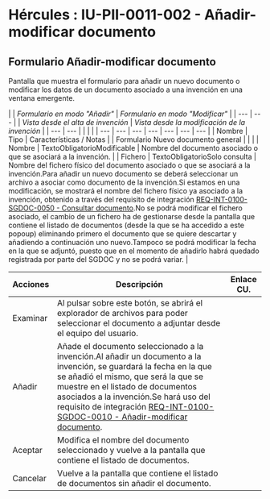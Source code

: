 # Hércules : IU\-PII\-0011\-002 \- Añadir\-modificar documento



## Formulario Añadir\-modificar documento

Pantalla que muestra el formulario para añadir un nuevo documento o modificar los datos de un documento asociado a una invención en una ventana emergente.



| | *Formulario en modo "Añadir"* | *Formulario en modo "Modificar"* | | --- | --- |    | *Vista desde el alta de invención* | *Vista desde la modificación de la invención* | | --- | --- | | | |
| --- | --- | --- | --- | --- | --- | --- |
| Nombre | Tipo | Características / Notas |
| Formulario Nuevo documento general | | |
| Nombre | TextoObligatorioModificable | Nombre del documento asociado o que se asociará a la invención. |
| Fichero | TextoObligatorioSolo consulta | Nombre del fichero físico del documento asociado o que se asociará a la invención.Para añadir un nuevo documento se deberá seleccionar un archivo a asociar como documento de la invención.Si estamos en una modificación, se mostrará el nombre del fichero físico ya asociado a la invención, obtenido a través del requisito de integración [REQ\-INT\-0100\-SGDOC\-0050 \- Consultar documento](/hercules/sgi-sistema-de-gestion-de-investigacion/requisitos-y-analisis-funcional/analisis-funcional-sgi-hercules/gen-aspectos-generales/int-requisitos-de-integracion/req-int-0100-sgdoc-integracion-con-sistema-gestion-documental/req-int-0100-sgdoc-0050-consultar-documento.md "/hercules/sgi-sistema-de-gestion-de-investigacion/requisitos-y-analisis-funcional/analisis-funcional-sgi-hercules/gen-aspectos-generales/int-requisitos-de-integracion/req-int-0100-sgdoc-integracion-con-sistema-gestion-documental/req-int-0100-sgdoc-0050-consultar-documento.md").No se podrá modificar el fichero asociado, el cambio de un fichero ha de gestionarse desde la pantalla que contiene el listado de documentos (desde la que se ha accedido a este popoup) eliminando primero el documento que se quiere descartar y añadiendo a continuación uno nuevo.Tampoco se podrá modificar la fecha en la que se adjuntó, puesto que en el momento de añadirlo habrá quedado registrada por parte del SGDOC y no se podrá variar. |



| Acciones | Descripción | Enlace CU. |
| --- | --- | --- |
| Examinar | Al pulsar sobre este botón, se abrirá el explorador de archivos para poder seleccionar el documento a adjuntar desde el equipo del usuario. |  |
| Añadir | Añade el documento seleccionado a la invención.Al añadir un documento a la invención, se guardará la fecha en la que se añadió el mismo, que será la que se muestre en el listado de documentos asociados a la invención.Se hará uso del requisito de integración [REQ\-INT\-0100\-SGDOC\-0010 \- Añadir\-modificar documento](/hercules/sgi-sistema-de-gestion-de-investigacion/requisitos-y-analisis-funcional/analisis-funcional-sgi-hercules/gen-aspectos-generales/int-requisitos-de-integracion/req-int-0100-sgdoc-integracion-con-sistema-gestion-documental/req-int-0100-sgdoc-0010-anadir-modificar-documento.md "/hercules/sgi-sistema-de-gestion-de-investigacion/requisitos-y-analisis-funcional/analisis-funcional-sgi-hercules/gen-aspectos-generales/int-requisitos-de-integracion/req-int-0100-sgdoc-integracion-con-sistema-gestion-documental/req-int-0100-sgdoc-0010-anadir-modificar-documento.md"). |  |
| Aceptar | Modifica el nombre del documento seleccionado y vuelve a la pantalla que contiene el listado de documentos. |  |
| Cancelar | Vuelve a la pantalla que contiene el listado de documentos sin añadir el documento. |  |




